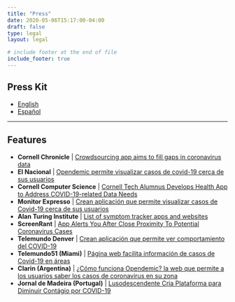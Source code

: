 ```yaml
---
title: "Press"
date: 2020-05-06T15:17:00-04:00
draft: false
type: legal
layout: legal

# include footer at the end of file
include_footer: true
---
```


## Press Kit

- [English](/docs/opendemic_press_release_2020_04_13.pdf)
- [Español](/docs/opendemic_nota_de_prensa_2020_04_13.pdf)

---

## Features

- **Cornell Chronicle** | [Crowdsourcing app aims to fill gaps in coronavirus data](https://news.cornell.edu/stories/2020/03/crowdsourcing-app-aims-fill-gaps-coronavirus-data)
- **El Nacional** | [Opendemic permite visualizar casos de covid-19 cerca de sus usuarios](https://www.elnacional.com/ciencia-tecnologia/opendemic-permite-visualizar-casos-de-covid-19-cerca-de-sus-usuarios/)
- **Cornell Computer Science** | [Cornell Tech Alumnus Develops Health App to Address COVID-19-related Data Needs](https://www.cs.cornell.edu/information/news/newsitem11131/cornell-tech-alumnus-develops-health-app-address-covid-19-related)
- **Monitor Expresso** | [Crean aplicación que permite visualizar casos de Covid-19 cerca de sus usuarios](https://www.monitorexpresso.com/crean-aplicacion-que-permite-visualizar-casos-de-covid-19-cerca-de-sus-usuarios/)
- **Alan Turing Institute** | [List of symptom tracker apps and websites](https://alan-turing-institute.github.io/COVID-19_PSTC/Symptom_tracker_apps_and_websites.html)
- **ScreenRant** | [App Alerts You After Close Proximity To Potential Coronavirus Cases](https://screenrant.com/opendemic-coronavirus-proximity-app-explained/)
- **Telemundo Denver** | [Crean aplicación que permite ver comportamiento del COVID-19](https://www.telemundodenver.com/noticias/salud/coronavirus/coronavirus-en-estados-unidos/crean-aplicacion-que-permite-ver-comportamiento-del-covid-19/2074931/)
- **Telemundo51 (Miami)** | [Página web facilita información de casos de Covid-19 en áreas](https://www.telemundo51.com/noticias/decision/local-decision/pagina-web-facilita-informacion-de-casos-de-covid-19-en-areas/2068116/)
- **Clarin (Argentina)** | [¿Cómo funciona Opendemic? la web que permite a los usuarios saber los casos de coronavirus en su zona](https://www.clarin.com/internacional/-funciona-opendemic-web-permite-usuarios-saber-casos-coronavirus-zona_0_eI-3pwOow.html)
- **Jornal de Madeira (Portugal)** | [Lusodescendente Cria Plataforma para Diminuir Contágio por COVID-19](https://www.jm-madeira.pt/comunidades/ver/90600/Lusodescendente_cria_plataforma_para_diminuir_contagio_por_covid-19)
